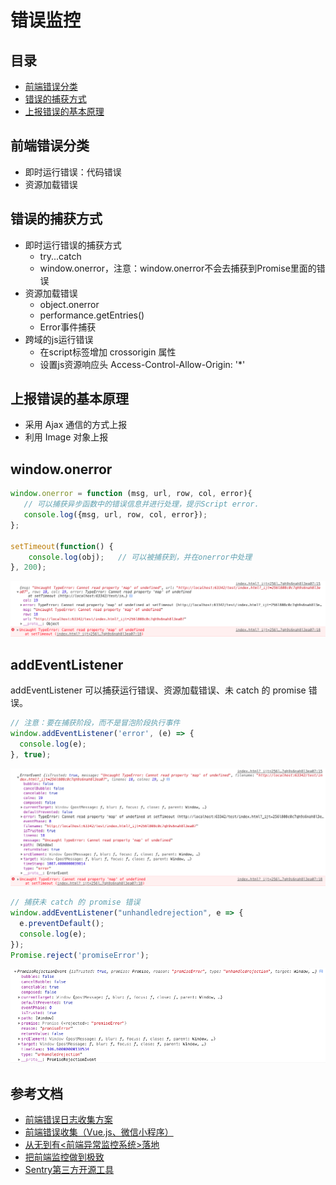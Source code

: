 # 错误监控

## 目录
- [前端错误分类](#前端错误分类)
- [错误的捕获方式](#错误的捕获方式)
- [上报错误的基本原理](#上报错误的基本原理)

## 前端错误分类
- 即时运行错误：代码错误
- 资源加载错误

## 错误的捕获方式
- 即时运行错误的捕获方式
  - try...catch
  - window.onerror，注意：window.onerror不会去捕获到Promise里面的错误
- 资源加载错误
  - object.onerror
  - performance.getEntries()
  - Error事件捕获
- 跨域的js运行错误
  - 在script标签增加 crossorigin 属性
  - 设置js资源响应头 Access-Control-Allow-Origin: '*'

## 上报错误的基本原理
- 采用 Ajax 通信的方式上报
- 利用 Image 对象上报

## window.onerror
```js
window.onerror = function (msg, url, row, col, error){
   // 可以捕获异步函数中的错误信息并进行处理，提示Script error.
   console.log({msg, url, row, col, error});
};

setTimeout(function() {
    console.log(obj);   // 可以被捕获到，并在onerror中处理
}, 200);
```
![错误监控 onerror](../../images/错误监控_onerror.png)

## addEventListener
addEventListener 可以捕获运行错误、资源加载错误、未 catch 的 promise 错误。
```js
// 注意：要在捕获阶段，而不是冒泡阶段执行事件
window.addEventListener('error', (e) => {
  console.log(e);
}, true);
```
![错误监控 addEventListener](../../images/错误监控_addEventListener.png)

```js
// 捕获未 catch 的 promise 错误
window.addEventListener("unhandledrejection", e => {
  e.preventDefault();
  console.log(e);
});
Promise.reject('promiseError');
```
![错误监控_未捕获的promise错误](../../images/错误监控_未捕获的promise错误.png)

## 参考文档
- [前端错误日志收集方案](https://juejin.im/post/5bd2dbc7f265da0af16183f8)
- [前端错误收集（Vue.js、微信小程序）](https://juejin.im/post/5c0f19dff265da61461e0140)
- [从无到有<前端异常监控系统>落地](https://juejin.im/post/5a3dca226fb9a04515441686)
- [把前端监控做到极致](http://d2forum.alibaba-inc.com/#/index?_k=ommzyi)
- [Sentry第三方开源工具](https://sentry.io/welcome/)

